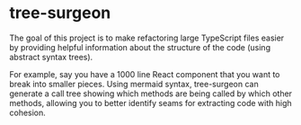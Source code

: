 # tree-surgeon

The goal of this project is to make refactoring large TypeScript files easier by providing helpful information about the structure of the code (using abstract syntax trees).

For example, say you have a 1000 line React component that you want to break into smaller pieces. Using mermaid syntax, tree-surgeon can generate a call tree showing which methods are being called by which other methods, allowing you to better identify seams for extracting code with high cohesion.  